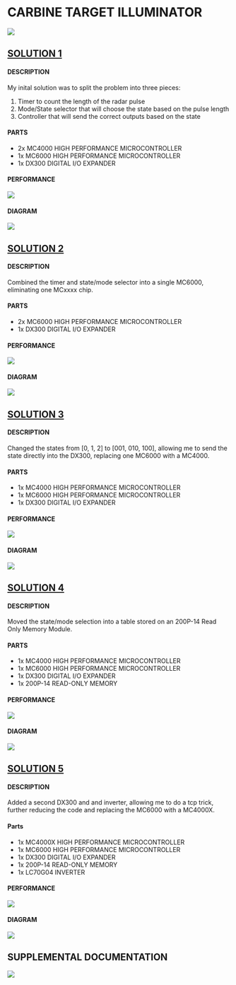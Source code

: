 # CARBINE TARGET ILLUMINATOR
![](/solutions/carbine-target-illuminator/carbine-target-illuminator-email.png)

## [SOLUTION 1](/solutions/carbine-target-illuminator/carbine-target-illuminator-0.txt)
#### DESCRIPTION
My inital solution was to split the problem into three pieces:
1. Timer to count the length of the radar pulse
2. Mode/State selector that will choose the state based on the pulse length
3. Controller that will send the correct outputs based on the state
#### PARTS
- 2x MC4000 HIGH PERFORMANCE MICROCONTROLLER
- 1x MC6000 HIGH PERFORMANCE MICROCONTROLLER
- 1x DX300 DIGITAL I/O EXPANDER
#### PERFORMANCE
![](/solutions/carbine-target-illuminator/carbine-target-illuminator-0-stats.png)
#### DIAGRAM
![](/solutions/carbine-target-illuminator/carbine-target-illuminator-0.png)


## [SOLUTION 2](/solutions/carbine-target-illuminator/carbine-target-illuminator-1.txt)
#### DESCRIPTION
Combined the timer and state/mode selector into a single MC6000, eliminating one MCxxxx chip.
#### PARTS
- 2x MC6000 HIGH PERFORMANCE MICROCONTROLLER
- 1x DX300 DIGITAL I/O EXPANDER
#### PERFORMANCE
![](/solutions/carbine-target-illuminator/carbine-target-illuminator-1-stats.png)
#### DIAGRAM
![](/solutions/carbine-target-illuminator/carbine-target-illuminator-1.png)

## [SOLUTION 3](/solutions/carbine-target-illuminator/carbine-target-illuminator-2.txt)
#### DESCRIPTION
Changed the states from [0, 1, 2] to [001, 010, 100], allowing me to send the state directly into the DX300, replacing one MC6000 with a MC4000.
#### PARTS
- 1x MC4000 HIGH PERFORMANCE MICROCONTROLLER
- 1x MC6000 HIGH PERFORMANCE MICROCONTROLLER
- 1x DX300 DIGITAL I/O EXPANDER
#### PERFORMANCE
![](/solutions/carbine-target-illuminator/carbine-target-illuminator-2-stats.png)
#### DIAGRAM
![](/solutions/carbine-target-illuminator/carbine-target-illuminator-2.png)

## [SOLUTION 4](/solutions/carbine-target-illuminator/carbine-target-illuminator-3.txt)
#### DESCRIPTION
Moved the state/mode selection into a table stored on an 200P-14 Read Only Memory Module.
#### PARTS
- 1x MC4000 HIGH PERFORMANCE MICROCONTROLLER
- 1x MC6000 HIGH PERFORMANCE MICROCONTROLLER
- 1x DX300 DIGITAL I/O EXPANDER
- 1x 200P-14 READ-ONLY MEMORY
#### PERFORMANCE
![](/solutions/carbine-target-illuminator/carbine-target-illuminator-3-stats.png)
#### DIAGRAM
![](/solutions/carbine-target-illuminator/carbine-target-illuminator-3.png)

## [SOLUTION 5](/solutions/carbine-target-illuminator/carbine-target-illuminator-4.txt)
#### DESCRIPTION
Added a second DX300 and and inverter, allowing me to do a tcp trick, further reducing the code and replacing the MC6000 with a MC4000X. 
#### Parts
- 1x MC4000X HIGH PERFORMANCE MICROCONTROLLER
- 1x MC6000 HIGH PERFORMANCE MICROCONTROLLER
- 1x DX300 DIGITAL I/O EXPANDER
- 1x 200P-14 READ-ONLY MEMORY
- 1x LC70G04 INVERTER
#### PERFORMANCE
![](/solutions/carbine-target-illuminator/carbine-target-illuminator-4-stats.png)
#### DIAGRAM
![](/solutions/carbine-target-illuminator/carbine-target-illuminator-4.png)

## SUPPLEMENTAL DOCUMENTATION
![](/solutions/carbine-target-illuminator/carbine-target-illuminator-supplemental.png)
